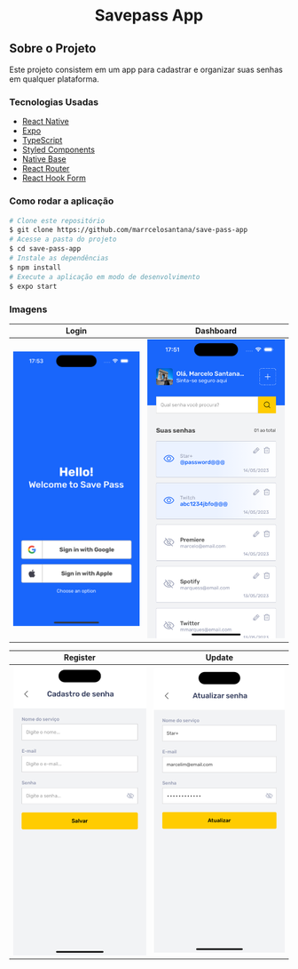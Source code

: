 <h1 style="text-align: center; font-weight: bold;">Savepass App</h1>

## Sobre o Projeto

Este projeto consistem em um app para cadastrar e organizar suas senhas em qualquer plataforma.

### Tecnologias Usadas

- [React Native](https://reactnative.dev/)
- [Expo](https://expo.dev/)
- [TypeScript](https://www.typescriptlang.org/)
- [Styled Components](https://styled-components.com/)
- [Native Base](https://nativebase.io/)
- [React Router](https://reactrouter.com/en/main)
- [React Hook Form](https://react-hook-form.com/)

### Como rodar a aplicação

```bash
# Clone este repositório
$ git clone https://github.com/marrcelosantana/save-pass-app
# Acesse a pasta do projeto
$ cd save-pass-app
# Instale as dependências
$ npm install
# Execute a aplicação em modo de desenvolvimento
$ expo start

```

### Imagens

|                 Login                 |                Dashboard                 |
| :-----------------------------------: | :--------------------------------------: |
| <img src= "./screenshots/login.png" > | <img src= "./screenshots/dashboard.png"> |

|                 Register                 |                Update                 |
| :--------------------------------------: | :-----------------------------------: |
| <img src= "./screenshots/register.png" > | <img src= "./screenshots/update.png"> |
